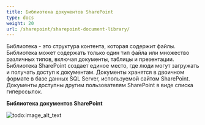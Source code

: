 ```yaml
---
title: Библиотека документов SharePoint
type: docs
weight: 20
url: /sharepoint/sharepoint-document-library/
---
```


Библиотека - это структура контента, которая содержит файлы. Библиотека может содержать только один тип файла или множество различных типов, включая документы, таблицы и презентации. Библиотека SharePoint создает единое место, где люди могут загружать и получать доступ к документам. Документы хранятся в двоичном формате в базе данных SQL Server, используемой сайтом SharePoint. Документы доступны другим пользователям SharePoint в виде списка гиперссылок.

**Библиотека документов SharePoint**

![todo:image_alt_text](sharepoint-document-library_1.png)